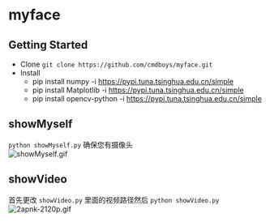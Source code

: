 # myface

## Getting Started

* Clone `git clone https://github.com/cmdboys/myface.git`
* Install 
  * pip install numpy -i https://pypi.tuna.tsinghua.edu.cn/simple
  * pip install Matplotlib -i https://pypi.tuna.tsinghua.edu.cn/simple
  * pip install opencv-python -i https://pypi.tuna.tsinghua.edu.cn/simple
  
## showMyself
`python showMyself.py` 确保您有摄像头  
![showMyself.gif](https://i.loli.net/2018/08/26/5b8219cd62b49.gif)


## showVideo
首先更改 `showVideo.py` 里面的视频路径然后 `python showVideo.py`  
![2apnk-2120p.gif](https://i.loli.net/2018/08/26/5b8219df964d6.gif)

